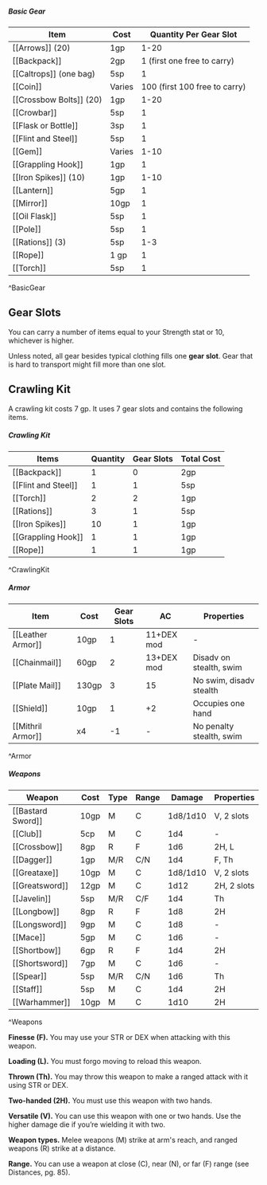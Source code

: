 ##### Basic Gear
| Item                    | Cost   | Quantity Per Gear Slot        |
| ----------------------- | ------ | ----------------------------- |
| [[Arrows]] (20)         | 1gp    | 1-20                          |
| [[Backpack]]            | 2gp    | 1 (first one free to carry)   |
| [[Caltrops]] (one bag)  | 5sp    | 1                             |
| [[Coin]]                | Varies | 100 (first 100 free to carry) |
| [[Crossbow Bolts]] (20) | 1gp    | 1-20                          |
| [[Crowbar]]             | 5sp    | 1                             |
| [[Flask or Bottle]]     | 3sp    | 1                             |
| [[Flint and Steel]]     | 5sp    | 1                             |
| [[Gem]]                 | Varies | 1-10                          |
| [[Grappling Hook]]      | 1gp    | 1                             |
| [[Iron Spikes]] (10)    | 1gp    | 1-10                          |
| [[Lantern]]             | 5gp    | 1                             |
| [[Mirror]]              | 10gp   | 1                             |
| [[Oil Flask]]           | 5sp    | 1                             |
| [[Pole]]                | 5sp    | 1                             |
| [[Rations]] (3)         | 5sp    | 1-3                           |
| [[Rope]]                | 1 gp   | 1                             |
| [[Torch]]               | 5sp    | 1                             |
^BasicGear
## Gear Slots
You can carry a number of items equal to your Strength stat or 10, whichever is higher.

Unless noted, all gear besides typical clothing fills one **gear slot**. Gear that is hard to transport might fill more than one slot.

## Crawling Kit
A crawling kit costs 7 gp. It uses 7 gear slots and contains the following items.

##### Crawling Kit
| Items               | Quantity | Gear Slots | Total Cost |
| ------------------- | -------- | ---------- | ---------- |
| [[Backpack]]        | 1        | 0          | 2gp        |
| [[Flint and Steel]] | 1        | 1          | 5sp        |
| [[Torch]]           | 2        | 2          | 1gp        |
| [[Rations]]         | 3        | 1          | 5sp        |
| [[Iron Spikes]]     | 10       | 1          | 1gp        |
| [[Grappling Hook]]  | 1        | 1          | 1gp        |
| [[Rope]]            | 1        | 1          | 1gp        |
^CrawlingKit

##### Armor
| Item              | Cost  | Gear Slots | AC         | Properties               |
| ----------------- | ----- | ---------- | ---------- | ------------------------ |
| [[Leather Armor]] | 10gp  | 1          | 11+DEX mod | -                        |
| [[Chainmail]]     | 60gp  | 2          | 13+DEX mod | Disadv on stealth, swim  |
| [[Plate Mail]]    | 130gp | 3          | 15         | No swim, disadv stealth  |
| [[Shield]]        | 10gp  | 1          | +2         | Occupies one hand        |
| [[Mithril Armor]] | x4    | -1         | -          | No penalty stealth, swim |
^Armor

##### Weapons
| Weapon            | Cost | Type | Range | Damage   | Properties  |
| ----------------- | ---- | ---- | ----- | -------- | ----------- |
| [[Bastard Sword]] | 10gp | M    | C     | 1d8/1d10 | V, 2 slots  |
| [[Club]]          | 5cp  | M    | C     | 1d4      | -           |
| [[Crossbow]]      | 8gp  | R    | F     | 1d6      | 2H, L       |
| [[Dagger]]        | 1gp  | M/R  | C/N   | 1d4      | F, Th       |
| [[Greataxe]]      | 10gp | M    | C     | 1d8/1d10 | V, 2 slots  |
| [[Greatsword]]    | 12gp | M    | C     | 1d12     | 2H, 2 slots |
| [[Javelin]]       | 5sp  | M/R  | C/F   | 1d4      | Th          |
| [[Longbow]]       | 8gp  | R    | F     | 1d8      | 2H          |
| [[Longsword]]     | 9gp  | M    | C     | 1d8      | -           |
| [[Mace]]          | 5gp  | M    | C     | 1d6      | -           |
| [[Shortbow]]      | 6gp  | R    | F     | 1d4      | 2H          |
| [[Shortsword]]    | 7gp  | M    | C     | 1d6      | -           |
| [[Spear]]         | 5sp  | M/R  | C/N   | 1d6      | Th          |
| [[Staff]]         | 5sp  | M    | C     | 1d4      | 2H          |
| [[Warhammer]]     | 10gp | M    | C     | 1d10     | 2H          |
^Weapons

**Finesse (F).** You may use your STR or DEX when attacking with this weapon.

**Loading (L).** You must forgo moving to reload this weapon.

**Thrown (Th).** You may throw this weapon to make a ranged attack with it using STR or DEX.

**Two-handed (2H).** You must use this weapon with two hands.

**Versatile (V).** You can use this weapon with one or two hands. Use the higher damage die if you’re wielding it with two.

**Weapon types.** Melee weapons (M) strike at arm's reach, and ranged weapons (R) strike at a distance.

**Range.** You can use a weapon at close (C), near (N), or far (F) range (see Distances, pg. 85).
